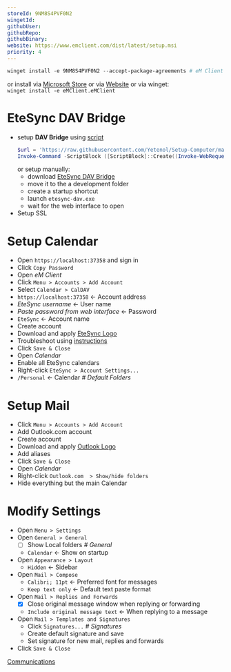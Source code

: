 ```yaml
---
storeId: 9NM8S4PVF0N2
wingetId: 
githubUser: 
githubRepo: 
githubBinary: 
website: https://www.emclient.com/dist/latest/setup.msi
priority: 4
---
```



```powershell
winget install -e 9NM8S4PVF0N2 --accept-package-agreements # eM Client
```

or install via [Microsoft Store](https://microsoft.com/store/apps/9NM8S4PVF0N2)
or via [Website](https://www.emclient.com/dist/latest/setup.msi)
or via winget:  
`winget install -e eMClient.eMClient`

# EteSync DAV Bridge

- setup **DAV Bridge** using [script](../script/Setup-EteSyncDav.ps1)
  ```powershell
  $url = 'https://raw.githubusercontent.com/Yetenol/Setup-Computer/main/script/Setup-EteSyncDav.ps1'
  Invoke-Command -ScriptBlock ([ScriptBlock]::Create((Invoke-WebRequest -Uri $url)))
  ```
  or setup manually:
  - download [EteSync DAV Bridge](https://github.com/etesync/etesync-dav/releases/latest/download/etesync-dav.exe)
  - move it to the a development folder
  - create a startup shortcut
  - launch `etesync-dav.exe`
  - wait for the web interface to open
- Setup SSL

# Setup Calendar

- Open `https://localhost:37358` and sign in
- Click `Copy Password`
- Open _eM Client_
- Click `Menu > Accounts > Add Account`
- Select `Calendar > CalDAV`
- `https://localhost:37358` ← Account address
- _EteSync username_ ← User name
- _Paste password from web interface_ ← Password
- `EteSync` ← Account name
- Create account
- Download and apply [EteSync Logo](https://raw.githubusercontent.com/Yetenol/Setup-Computer/main/configs/EteSync-Logo.png)
- Troubleshoot using [instructions](https://github.com/etesync/etesync-dav/wiki/Windows-10-instructions)
- Click `Save & Close`
- Open _Calendar_
- Enable all EteSync calendars
- Right-click `EteSync > Account Settings...`
- `/Personal` ← Calendar _# Default Folders_

# Setup Mail

- Click `Menu > Accounts > Add Account`
- Add Outlook.com account
- Create account
- Download and apply [Outlook Logo](https://raw.githubusercontent.com/Yetenol/Setup-Computer/main/configs/Outlook-Logo.png)
- Add aliases
- Click `Save & Close`
- Open _Calendar_
- Right-click `Outlook.com  > Show/hide folders`
- Hide everything but the main Calendar

# Modify Settings

- Open `Menu > Settings`
- Open `General > General`
  - [ ] Show Local folders _# General_
  - `Calendar` ← Show on startup
- Open `Appearance > Layout`
  - `Hidden` ← Sidebar
- Open `Mail > Compose`
  - `Calibri; 11pt` ← Preferred font for messages
  - `Keep text only` ← Default text paste format
- Open `Mail > Replies and Forwards`
  - [x] Close original message window when replying or forwarding
  - `Include original message text` ← When replying to a message
- Open `Mail > Templates and Signatures`
  - Click `Signatures...` _# Signatures_
  - Create default signature and save
  - Set signature for new mail, replies and forwards
- Click `Save & Close`


[Communications](../Communications.md)